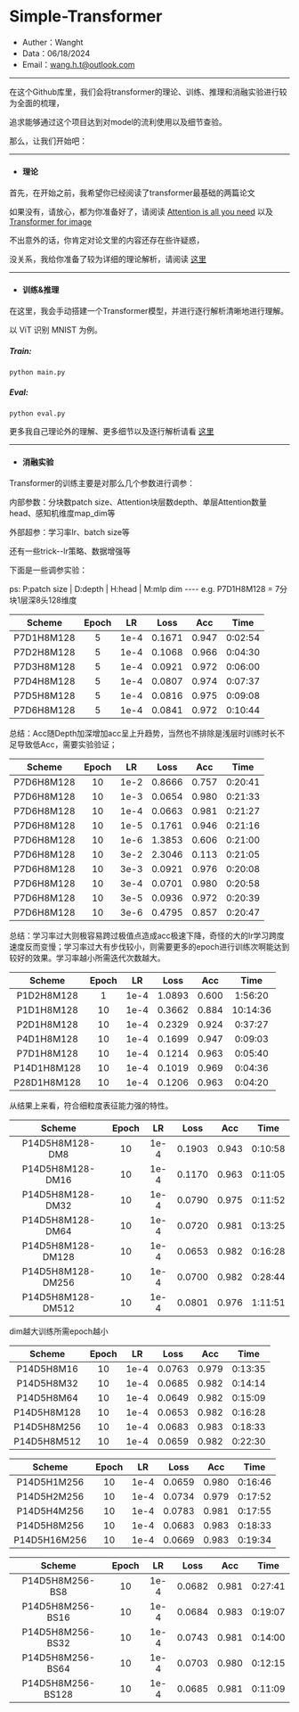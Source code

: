 # Simple-Transformer

- Auther：Wanght
- Data：06/18/2024
- Email：wang.h.t@outlook.com

---

在这个Github库里，我们会将transformer的理论、训练、推理和消融实验进行较为全面的梳理，

追求能够通过这个项目达到对model的流利使用以及细节查验。

那么，让我们开始吧：

---

- #### 理论

首先，在开始之前，我希望你已经阅读了transformer最基础的两篇论文

如果没有，请放心，都为你准备好了，请阅读 [Attention is all you need](./ref/Transformer.pdf) 以及 [Transformer for image](./ref/ViT.pdf)

不出意外的话，你肯定对论文里的内容还存在些许疑惑，

没关系，我给你准备了较为详细的理论解析，请阅读 [这里](./theory/README.md)

----

- #### 训练&推理

在这里，我会手动搭建一个Transformer模型，并进行逐行解析清晰地进行理解。

以 ViT 识别 MNIST 为例。

##### Train:

```
python main.py
```

##### Eval:

```
python eval.py
```

更多我自己理论外的理解、更多细节以及逐行解析请看 [这里](./models/README.md)

----

- #### 消融实验

Transformer的训练主要是对那么几个参数进行调参：

内部参数：分块数patch size、Attention块层数depth、单层Attention数量head、感知机维度map_dim等

外部超参：学习率lr、batch size等

还有一些trick--lr策略、数据增强等

下面是一些调参实验：

ps: P:patch size | D:depth | H:head | M:mlp dim ---- e.g. P7D1H8M128 = 7分块1层深8头128维度

|   Scheme   | Epoch |  LR  |  Loss  |  Acc  |  Time   |
| :--------: | :---: | :--: | :----: | :---: | :-----: |
| P7D1H8M128 |   5   | 1e-4 | 0.1671 | 0.947 | 0:02:54 |
| P7D2H8M128 |   5   | 1e-4 | 0.1068 | 0.966 | 0:04:30 |
| P7D3H8M128 |   5   | 1e-4 | 0.0921 | 0.972 | 0:06:00 |
| P7D4H8M128 |   5   | 1e-4 | 0.0807 | 0.974 | 0:07:37 |
| P7D5H8M128 |   5   | 1e-4 | 0.0816 | 0.975 | 0:09:08 |
| P7D6H8M128 |   5   | 1e-4 | 0.0841 | 0.972 | 0:10:44 |

总结：Acc随Depth加深增加acc呈上升趋势，当然也不排除是浅层时训练时长不足导致低Acc，需要实验验证；

|   Scheme   | Epoch |  LR  |  Loss  |  Acc  |  Time   |
| :--------: | :---: | :--: | :----: | :---: | :-----: |
| P7D6H8M128 |  10   | 1e-2 | 0.8666 | 0.757 | 0:20:41 |
| P7D6H8M128 |  10   | 1e-3 | 0.0654 | 0.980 | 0:21:33 |
| P7D6H8M128 |  10   | 1e-4 | 0.0663 | 0.981 | 0:21:27 |
| P7D6H8M128 |  10   | 1e-5 | 0.1761 | 0.946 | 0:21:16 |
| P7D6H8M128 |  10   | 1e-6 | 1.3853 | 0.606 | 0:21:00 |
| P7D6H8M128 |  10   | 3e-2 | 2.3046 | 0.113 | 0:21:05 |
| P7D6H8M128 |  10   | 3e-3 | 0.0921 | 0.976 | 0:20:08 |
| P7D6H8M128 |  10   | 3e-4 | 0.0701 | 0.980 | 0:20:58 |
| P7D6H8M128 |  10   | 3e-5 | 0.0936 | 0.972 | 0:20:39 |
| P7D6H8M128 |  10   | 3e-6 | 0.4795 | 0.857 | 0:20:47 |

总结：学习率过大则极容易跨过极值点造成acc极速下降，奇怪的大的lr学习跨度速度反而变慢；学习率过大有步伐较小，则需要更多的epoch进行训练次啊能达到较好的效果。学习率越小所需迭代次数越大。

|   Scheme    | Epoch |  LR  |  Loss  |  Acc  |   Time   |
| :---------: | :---: | :--: | :----: | :---: | :------: |
| P1D2H8M128  |   1   | 1e-4 | 1.0893 | 0.600 | 1:56:20  |
| P1D1H8M128  |  10   | 1e-4 | 0.3662 | 0.884 | 10:14:36 |
| P2D1H8M128  |  10   | 1e-4 | 0.2329 | 0.924 | 0:37:27  |
| P4D1H8M128  |  10   | 1e-4 | 0.1699 | 0.947 | 0:09:03  |
| P7D1H8M128  |  10   | 1e-4 | 0.1214 | 0.963 | 0:05:40  |
| P14D1H8M128 |  10   | 1e-4 | 0.1019 | 0.969 | 0:04:36  |
| P28D1H8M128 |  10   | 1e-4 | 0.1206 | 0.963 | 0:04:20  |

从结果上来看，符合细粒度表征能力强的特性。

|      Scheme       | Epoch |  LR  |  Loss  |  Acc  |  Time   |
| :---------------: | :---: | :--: | :----: | :---: | :-----: |
|  P14D5H8M128-DM8  |  10   | 1e-4 | 0.1903 | 0.943 | 0:10:58 |
| P14D5H8M128-DM16  |  10   | 1e-4 | 0.1170 | 0.963 | 0:11:05 |
| P14D5H8M128-DM32  |  10   | 1e-4 | 0.0790 | 0.975 | 0:11:52 |
| P14D5H8M128-DM64  |  10   | 1e-4 | 0.0720 | 0.981 | 0:13:25 |
| P14D5H8M128-DM128 |  10   | 1e-4 | 0.0653 | 0.982 | 0:16:28 |
| P14D5H8M128-DM256 |  10   | 1e-4 | 0.0700 | 0.982 | 0:28:44 |
| P14D5H8M128-DM512 |  10   | 1e-4 | 0.0801 | 0.976 | 1:11:51 |

dim越大训练所需epoch越小

|   Scheme    | Epoch |  LR  |  Loss  |  Acc  |  Time   |
| :---------: | :---: | :--: | :----: | :---: | :-----: |
| P14D5H8M16  |  10   | 1e-4 | 0.0763 | 0.979 | 0:13:35 |
| P14D5H8M32  |  10   | 1e-4 | 0.0685 | 0.982 | 0:14:14 |
| P14D5H8M64  |  10   | 1e-4 | 0.0649 | 0.982 | 0:15:09 |
| P14D5H8M128 |  10   | 1e-4 | 0.0653 | 0.982 | 0:16:28 |
| P14D5H8M256 |  10   | 1e-4 | 0.0683 | 0.983 | 0:18:33 |
| P14D5H8M512 |  10   | 1e-4 | 0.0659 | 0.982 | 0:22:30 |

|    Scheme    | Epoch |  LR  |  Loss  |  Acc  |  Time   |
| :----------: | :---: | :--: | :----: | :---: | :-----: |
| P14D5H1M256  |  10   | 1e-4 | 0.0659 | 0.980 | 0:16:46 |
| P14D5H2M256  |  10   | 1e-4 | 0.0734 | 0.979 | 0:17:52 |
| P14D5H4M256  |  10   | 1e-4 | 0.0783 | 0.981 | 0:17:55 |
| P14D5H8M256  |  10   | 1e-4 | 0.0683 | 0.983 | 0:18:33 |
| P14D5H16M256 |  10   | 1e-4 | 0.0669 | 0.983 | 0:19:34 |

|      Scheme       | Epoch |  LR  |  Loss  |  Acc  |  Time   |
| :---------------: | :---: | :--: | :----: | :---: | :-----: |
|  P14D5H8M256-BS8  |  10   | 1e-4 | 0.0682 | 0.981 | 0:27:41 |
| P14D5H8M256-BS16  |  10   | 1e-4 | 0.0684 | 0.983 | 0:19:07 |
| P14D5H8M256-BS32  |  10   | 1e-4 | 0.0743 | 0.981 | 0:14:00 |
| P14D5H8M256-BS64  |  10   | 1e-4 | 0.0703 | 0.980 | 0:12:15 |
| P14D5H8M256-BS128 |  10   | 1e-4 | 0.0685 | 0.981 | 0:11:09 |
